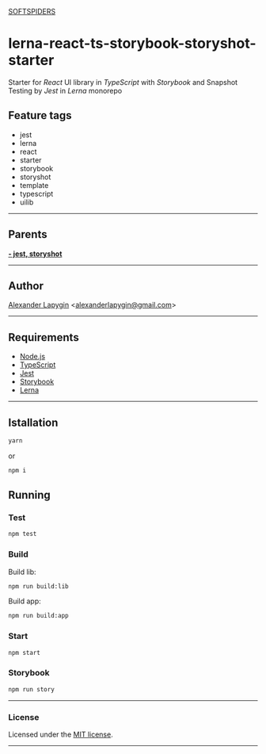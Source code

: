 [SOFTSPIDERS](https://github.com/softspiders/softspiders)

# lerna-react-ts-storybook-storyshot-starter

Starter for *React* UI library in *TypeScript* with *Storybook* and Snapshot Testing by *Jest* in *Lerna* monorepo

## Feature tags

- jest
- lerna
- react
- starter
- storybook
- storyshot
- template
- typescript
- uilib

---

## Parents

[**- jest, storyshot**](https://github.com/softspiders/react-lib-storybook-lerna-starter)

---

## Author

[Alexander Lapygin](https://github.com/AlexanderLapygin) <<alexanderlapygin@gmail.com>>

---

## Requirements

- [Node.js](https://nodejs.org/en/download/package-manager/)
- [TypeScript](https://www.typescriptlang.org/)
- [Jest](https://jestjs.io/)
- [Storybook](https://storybook.js.org/docs/guides/quick-start-guide/)
- [Lerna](https://lerna.js.org/)

---

## Istallation

```sh
yarn
```

or

```sh
npm i
```


## Running

### Test

```sh
npm test
```

### Build

Build lib:

```sh
npm run build:lib
```

Build app:

```sh
npm run build:app
```
### Start

```sh
npm start
```

### Storybook

```sh
npm run story
```

---


### License

Licensed under the [MIT license](./LICENSE).

---
